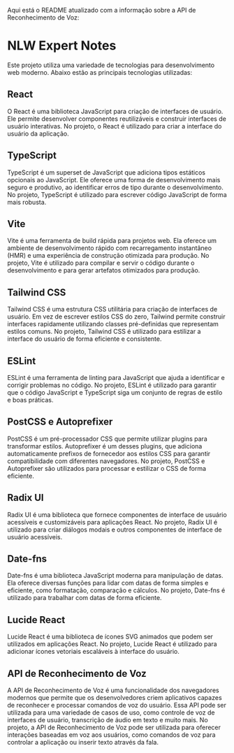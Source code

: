 Aqui está o README atualizado com a informação sobre a API de Reconhecimento de Voz:

# NLW Expert Notes

Este projeto utiliza uma variedade de tecnologias para desenvolvimento web moderno. Abaixo estão as principais tecnologias utilizadas:

## React

O React é uma biblioteca JavaScript para criação de interfaces de usuário. Ele permite desenvolver componentes reutilizáveis e construir interfaces de usuário interativas. No projeto, o React é utilizado para criar a interface do usuário da aplicação.

## TypeScript

TypeScript é um superset de JavaScript que adiciona tipos estáticos opcionais ao JavaScript. Ele oferece uma forma de desenvolvimento mais seguro e produtivo, ao identificar erros de tipo durante o desenvolvimento. No projeto, TypeScript é utilizado para escrever código JavaScript de forma mais robusta.

## Vite

Vite é uma ferramenta de build rápida para projetos web. Ela oferece um ambiente de desenvolvimento rápido com recarregamento instantâneo (HMR) e uma experiência de construção otimizada para produção. No projeto, Vite é utilizado para compilar e servir o código durante o desenvolvimento e para gerar artefatos otimizados para produção.

## Tailwind CSS

Tailwind CSS é uma estrutura CSS utilitária para criação de interfaces de usuário. Em vez de escrever estilos CSS do zero, Tailwind permite construir interfaces rapidamente utilizando classes pré-definidas que representam estilos comuns. No projeto, Tailwind CSS é utilizado para estilizar a interface do usuário de forma eficiente e consistente.

## ESLint

ESLint é uma ferramenta de linting para JavaScript que ajuda a identificar e corrigir problemas no código. No projeto, ESLint é utilizado para garantir que o código JavaScript e TypeScript siga um conjunto de regras de estilo e boas práticas.

## PostCSS e Autoprefixer

PostCSS é um pré-processador CSS que permite utilizar plugins para transformar estilos. Autoprefixer é um desses plugins, que adiciona automaticamente prefixos de fornecedor aos estilos CSS para garantir compatibilidade com diferentes navegadores. No projeto, PostCSS e Autoprefixer são utilizados para processar e estilizar o CSS de forma eficiente.

## Radix UI

Radix UI é uma biblioteca que fornece componentes de interface de usuário acessíveis e customizáveis para aplicações React. No projeto, Radix UI é utilizado para criar diálogos modais e outros componentes de interface de usuário acessíveis.

## Date-fns

Date-fns é uma biblioteca JavaScript moderna para manipulação de datas. Ela oferece diversas funções para lidar com datas de forma simples e eficiente, como formatação, comparação e cálculos. No projeto, Date-fns é utilizado para trabalhar com datas de forma eficiente.

## Lucide React

Lucide React é uma biblioteca de ícones SVG animados que podem ser utilizados em aplicações React. No projeto, Lucide React é utilizado para adicionar ícones vetoriais escaláveis à interface do usuário.

## API de Reconhecimento de Voz

A API de Reconhecimento de Voz é uma funcionalidade dos navegadores modernos que permite que os desenvolvedores criem aplicativos capazes de reconhecer e processar comandos de voz do usuário. Essa API pode ser utilizada para uma variedade de casos de uso, como controle de voz de interfaces de usuário, transcrição de áudio em texto e muito mais. No projeto, a API de Reconhecimento de Voz pode ser utilizada para oferecer interações baseadas em voz aos usuários, como comandos de voz para controlar a aplicação ou inserir texto através da fala.
